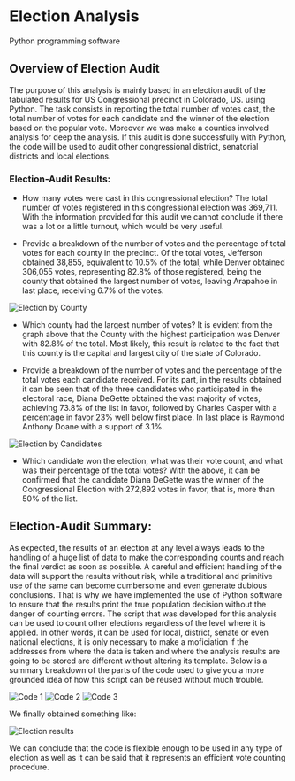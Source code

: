 # Election Analysis
Python programming software

## Overview of Election Audit

The purpose of this analysis is mainly based in an election audit of the tabulated results for US Congressional precinct in Colorado, US. using Python. 
The task consists in reporting the total number of votes cast, the total number of votes for each candidate and the winner of the election based on the popular vote.
Moreover we was make a counties involved analysis for deep the analysis.
If this audit is done successfully with Python, the code will be used to audit other congressional district, senatorial districts and local elections.

### Election-Audit Results:

- How many votes were cast in this congressional election?
The total number of votes registered in this congressional election was 369,711. With the information provided for this audit we cannot conclude if there was a lot or a little turnout, which would be very useful.

- Provide a breakdown of the number of votes and the percentage of total votes for each county in the precinct.
Of the total votes, Jefferson obtained 38,855, equivalent to 10.5% of the total, while Denver obtained 306,055 votes, representing 82.8% of those registered, being the county that obtained the largest number of votes, leaving Arapahoe in last place, receiving 6.7% of the votes.

![Election by County](https://github.com/LAURYMEOW/Election-Analysis/blob/main/Results%20Counties.png)

- Which county had the largest number of votes?
It is evident from the graph above that the County with the highest participation was Denver with 82.8% of the total. 
Most likely, this result is related to the fact that this county is the capital and largest city of the state of Colorado.

- Provide a breakdown of the number of votes and the percentage of the total votes each candidate received.
For its part, in the results obtained it can be seen that of the three candidates who participated in the electoral race, Diana DeGette obtained the vast majority of votes, achieving 73.8% of the list in favor, followed by Charles Casper with a percentage in favor 23% well below first place.
In last place is Raymond Anthony Doane with a support of 3.1%.

![Election by Candidates](https://github.com/LAURYMEOW/Election-Analysis/blob/main/Results%20Candidates.png)

- Which candidate won the election, what was their vote count, and what was their percentage of the total votes?
With the above, it can be confirmed that the candidate Diana DeGette was the winner of the Congressional Election with 272,892 votes in favor, that is, more than 50% of the list.

## Election-Audit Summary:

As expected, the results of an election at any level always leads to the handling of a huge list of data to make the corresponding counts and reach the final verdict as soon as possible. A careful and efficient handling of the data will support the results without risk, while a traditional and primitive use of the same can become cumbersome and even generate dubious conclusions.
That is why we have implemented the use of Python software to ensure that the results print the true population decision without the danger of counting errors. 
The script that was developed for this analysis can be used to count other elections regardless of the level where it is applied. In other words, it can be used for local, district, senate or even national elections, it is only necessary to make a moficiation if the addresses from where the data is taken and where the analysis results are going to be stored are different without altering its template.
Below is a summary breakdown of the parts of the code used to give you a more grounded idea of ​​how this script can be reused without much trouble.

![Code 1](https://github.com/LAURYMEOW/Election-Analysis/blob/main/Code%201.png)
![Code 2](https://github.com/LAURYMEOW/Election-Analysis/blob/main/Code%202.png)
![Code 3](https://github.com/LAURYMEOW/Election-Analysis/blob/main/Code%203.png)

We finally obtained something like:

![Election results](https://github.com/LAURYMEOW/Election_Analysis/blob/main/Election%20Results.png)

We can conclude that the code is flexible enough to be used in any type of election as well as it can be said that it represents an efficient vote counting procedure.
